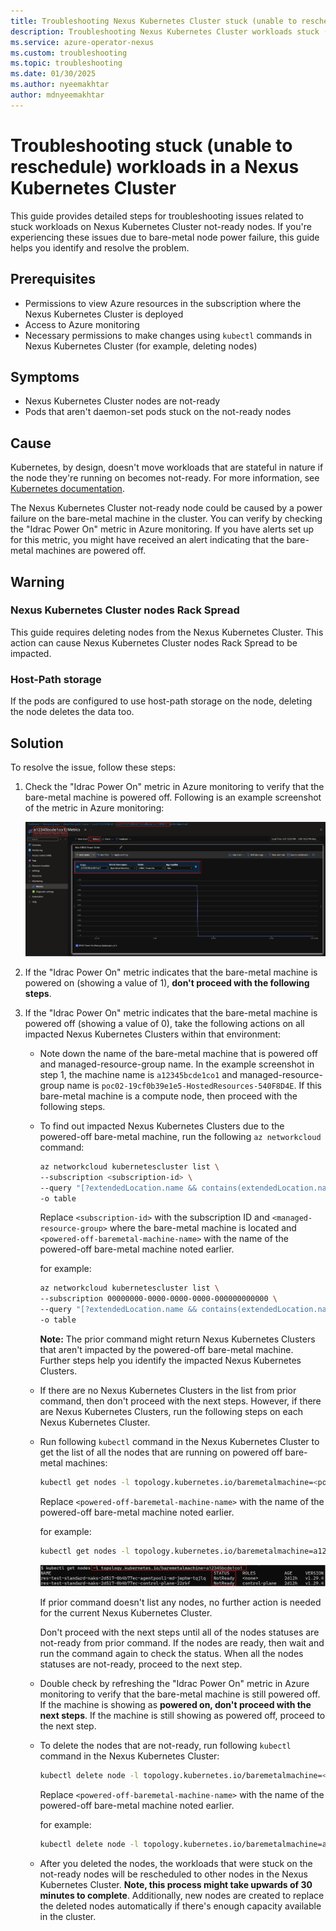 ```yaml
---
title: Troubleshooting Nexus Kubernetes Cluster stuck (unable to reschedule) workloads due to power failure
description: Troubleshooting Nexus Kubernetes Cluster workloads stuck (unable to reschedule) on not-ready nodes due to bare-metal node power failure.
ms.service: azure-operator-nexus
ms.custom: troubleshooting
ms.topic: troubleshooting
ms.date: 01/30/2025
ms.author: nyeemakhtar
author: mdnyeemakhtar
---
```

# Troubleshooting stuck (unable to reschedule) workloads in a Nexus Kubernetes Cluster

This guide provides detailed steps for troubleshooting issues related to stuck workloads on Nexus Kubernetes Cluster not-ready nodes. If you're experiencing these issues due to bare-metal node power failure, this guide helps you identify and resolve the problem.

## Prerequisites

* Permissions to view Azure resources in the subscription where the Nexus Kubernetes Cluster is deployed
* Access to Azure monitoring
* Necessary permissions to make changes using `kubectl` commands in Nexus Kubernetes Cluster (for example, deleting nodes)

## Symptoms

* Nexus Kubernetes Cluster nodes are not-ready
* Pods that aren't daemon-set pods stuck on the not-ready nodes

## Cause

Kubernetes, by design, doesn't move workloads that are stateful in nature if the node they're running on becomes not-ready. For more information, see [Kubernetes documentation](https://kubernetes.io/docs/concepts/cluster-administration/node-shutdown/#non-graceful-node-shutdown).

The Nexus Kubernetes Cluster not-ready node could be caused by a power failure on the bare-metal machine in the cluster. You can verify by checking the "Idrac Power On" metric in Azure monitoring. If you have alerts set up for this metric, you might have received an alert indicating that the bare-metal machines are powered off.

## Warning

### Nexus Kubernetes Cluster nodes Rack Spread

This guide requires deleting nodes from the Nexus Kubernetes Cluster. This action can cause Nexus Kubernetes Cluster nodes Rack Spread to be impacted.

### Host-Path storage

If the pods are configured to use host-path storage on the node, deleting the node deletes the data too.

## Solution

To resolve the issue, follow these steps:

1. Check the "Idrac Power On" metric in Azure monitoring to verify that the bare-metal machine is powered off. Following is an example screenshot of the metric in Azure monitoring:

   ![Idrac Power On metric in Azure monitoring](media/idrac-power-on-metric.png)

2. If the "Idrac Power On" metric indicates that the bare-metal machine is powered on (showing a value of 1), **don't proceed with the following steps**.

3. If the "Idrac Power On" metric indicates that the bare-metal machine is powered off (showing a value of 0), take the following actions on all impacted Nexus Kubernetes Clusters within that environment:

   * Note down the name of the bare-metal machine that is powered off and managed-resource-group name. In the example screenshot in step 1, the machine name is `a12345bcde1co1` and managed-resource-group name is `poc02-19cf0b39e1e5-HostedResources-540F8D4E`. If this bare-metal machine is a compute node, then proceed with the following steps.
   * To find out impacted Nexus Kubernetes Clusters due to the powered-off bare-metal machine, run the following `az networkcloud` command:

     ```bash
     az networkcloud kubernetescluster list \
     --subscription <subscription-id> \
     --query "[?extendedLocation.name && contains(extendedLocation.name, '<managed-resource-group>') && nodes[? bareMetalMachineId == \`null\` || contains(bareMetalMachineId, '<powered-off-baremetal-machine-name>') && detailedStatus != 'Running']].{ClusterName: name}" \
     -o table
     ```
     Replace `<subscription-id>` with the subscription ID and `<managed-resource-group>` where the bare-metal machine is located and `<powered-off-baremetal-machine-name>` with the name of the powered-off bare-metal machine noted earlier.

     for example:
     ```bash
     az networkcloud kubernetescluster list \
     --subscription 00000000-0000-0000-0000-000000000000 \
     --query "[?extendedLocation.name && contains(extendedLocation.name, 'poc02-19cf0b39e1e5-HostedResources-540F8D4E') && nodes[? bareMetalMachineId == \`null\` || contains(bareMetalMachineId, 'a12345bcde1co1') && detailedStatus != 'Running']].{ClusterName: name}" \
     -o table
     ```
     **Note:** The prior command might return Nexus Kubernetes Clusters that aren't impacted by the powered-off bare-metal machine. Further steps help you identify the impacted Nexus Kubernetes Clusters.
   * If there are no Nexus Kubernetes Clusters in the list from prior command, then don't proceed with the next steps. However, if there are Nexus Kubernetes Clusters, run the following steps on each Nexus Kubernetes Cluster.
   * Run following `kubectl` command in the Nexus Kubernetes Cluster to get the list of all the nodes that are running on powered off bare-metal machines:

     ```bash
     kubectl get nodes -l topology.kubernetes.io/baremetalmachine=<powered-off-baremetal-machine-name>
     ```
      Replace `<powered-off-baremetal-machine-name>` with the name of the powered-off bare-metal machine noted earlier.

      for example:
      ```bash
      kubectl get nodes -l topology.kubernetes.io/baremetalmachine=a12345bcde1co1
      ```
      ![kubectl get nodes output](media/naks-nodes-not-ready.png)

      If prior command doesn't list any nodes, no further action is needed for the current Nexus Kubernetes Cluster.

      Don't proceed with the next steps until all of the nodes statuses are not-ready from prior command. If the nodes are ready, then wait and run the command again to check the status. When all the nodes statuses are not-ready, proceed to the next step.

   * Double check by refreshing the "Idrac Power On" metric in Azure monitoring to verify that the bare-metal machine is still powered off. If the machine is showing as **powered on, don't proceed with the next steps**. If the machine is still showing as powered off, proceed to the next step.
   * To delete the nodes that are not-ready, run following `kubectl` command in the Nexus Kubernetes Cluster:

      ```bash
      kubectl delete node -l topology.kubernetes.io/baremetalmachine=<powered-off-baremetal-machine-name>
      ```
      Replace `<powered-off-baremetal-machine-name>` with the name of the powered-off bare-metal machine noted earlier.

      for example:
      ```bash
      kubectl delete node -l topology.kubernetes.io/baremetalmachine=a12345bcde1co1
      ```
   * After you deleted the nodes, the workloads that were stuck on the not-ready nodes will be rescheduled to other nodes in the Nexus Kubernetes Cluster. **Note, this process might take upwards of 30 minutes to complete**. Additionally, new nodes are created to replace the deleted nodes automatically if there's enough capacity available in the cluster.
